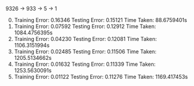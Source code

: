 9326 -> 933 -> 5 -> 1

0) Training Error: 0.16346      Testing Error: 0.15121  Time Taken: 88.6759401s
5) Training Error: 0.07592      Testing Error: 0.12912  Time Taken: 1084.4756395s
10) Training Error: 0.04230     Testing Error: 0.12081  Time Taken: 1106.3151994s
15) Training Error: 0.02485     Testing Error: 0.11506  Time Taken: 1205.5134662s
20) Training Error: 0.01632     Testing Error: 0.11339  Time Taken: 1253.5630091s
25) Training Error: 0.01122     Testing Error: 0.11276  Time Taken: 1169.417453s